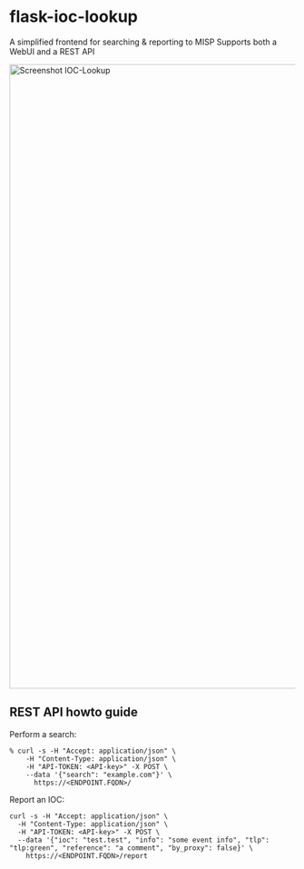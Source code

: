 # flask-ioc-lookup

A simplified frontend for searching & reporting to MISP
Supports both a WebUI and a REST API

<img width="1100" alt="Screenshot IOC-Lookup" src="https://github.com/user-attachments/assets/421455ce-d410-4a34-b81b-f14b864ec2af">

## REST API howto guide

Perform a search:
```
% curl -s -H "Accept: application/json" \
    -H "Content-Type: application/json" \
    -H "API-TOKEN: <API-key>" -X POST \
    --data '{"search": "example.com"}' \
      https://<ENDPOINT.FQDN>/
```

Report an IOC:
```
curl -s -H "Accept: application/json" \
  -H "Content-Type: application/json" \
  -H "API-TOKEN: <API-key>" -X POST \
  --data '{"ioc": "test.test", "info": "some event info", "tlp": "tlp:green", "reference": "a comment", "by_proxy": false}' \
    https://<ENDPOINT.FQDN>/report
```
